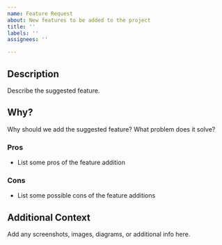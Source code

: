 ```yaml
---
name: Feature Request
about: New features to be added to the project
title: ''
labels: ''
assignees: ''

---
```


## Description
Describe the suggested feature. 

## Why?
Why should we add the suggested feature? What problem does it solve?

### Pros
- List some pros of the feature addition

### Cons
- List some possible cons of the feature additions

## Additional Context
Add any screenshots, images, diagrams, or additional info here.
